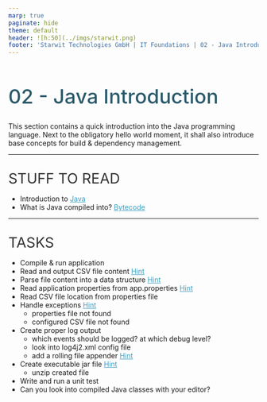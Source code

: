 ```yaml
---
marp: true
paginate: hide
theme: default 
header: ![h:50](../imgs/starwit.png)
footer: 'Starwit Technologies GmbH | IT Foundations | 02 - Java Introduction'
---
```


<style>
header {
  text-align: right;
  font-size: 0.7rem;
  color: #bbb;
  margin: 20px;
  left: 0px;
  right: 0px;
  padding-top: 5px;
}
footer {
  font-size: 0.7rem;
  color: #bbb;
}
section.lead {
  text-align: left;
  margin-bottom: 40px;
}
section {
  font-size: 1.2rem;
}
section.lead h1 {
  text-align: center;
  font-size: 2.5rem;
  font-weight: 600;
}
section.linked footer {
  display: none;
}
section.linked header {
  display: none;
}
section.quote {
  font-size: 1.0rem;
  text-align: center;
  font-style: italic;
  color: #555;
}

h1 {
  font-size: 2.5rem;
  font-weight: 500;
  color: #2B5A6A;
}
h2 {
  font-size: 1.8rem;
  font-weight: 400;
  color: #333;
  margin-top: 30px;
  margin-bottom: 15px;
  text-transform: uppercase;
}
h3 {
  font-size: 1.5rem;
  font-weight: 500;
  color: #000000;
  margin-top: 20px;
  margin-bottom: 10px;
  text-transform: none;
}
a {
  color: #3A9FC1;
}
a:hover {
  color: #1E708B; 
  text-decoration: underline; 
}

</style>

<!-- _class: lead -->
# 02 - Java Introduction

This section contains a quick introduction into the Java programming language. Next to the obligatory hello world moment, it shall also introduce base concepts for build & dependency management.

---
## Stuff to read

* Introduction to [Java](https://www.w3schools.com/java/java_intro.asp)
* What is Java compiled into? [Bytecode](https://en.wikipedia.org/wiki/Java_bytecode)

---
## Tasks

* Compile & run application
* Read and output CSV file content [Hint](https://www.baeldung.com/java-csv-file-array)
* Parse file content into a data structure [Hint](https://www.tutorialspoint.com/java_generics/java_generics_list.htm)
* Read application properties from app.properties [Hint](https://mkyong.com/java/java-properties-file-examples/)
* Read CSV file location from properties file
* Handle exceptions [Hint](https://www.baeldung.com/java-exceptions)
    * properties file not found
    * configured CSV file not found
* Create proper log output
    * which events should be logged? at which debug level?
    * look into log4j2.xml config file
    * add a rolling file appender [Hint](https://mkyong.com/logging/log4j2-xml-example/)
* Create executable jar file [Hint](https://www.baeldung.com/executable-jar-with-maven#bd-thymeleaf-1)
    * unzip created file
* Write and run a unit test
* Can you look into compiled Java classes with your editor?
